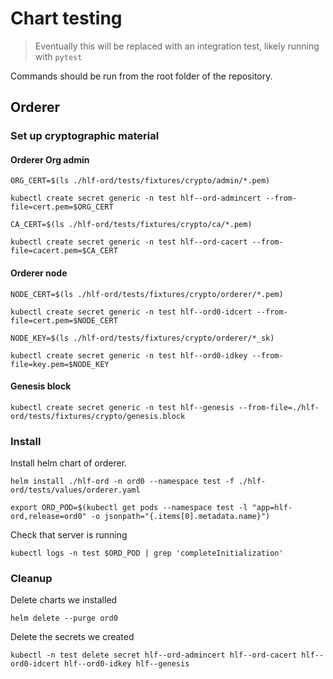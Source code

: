 # Chart testing

> Eventually this will be replaced with an integration test, likely running with `pytest`

Commands should be run from the root folder of the repository.

## Orderer

### Set up cryptographic material

#### Orderer Org admin

    ORG_CERT=$(ls ./hlf-ord/tests/fixtures/crypto/admin/*.pem)

    kubectl create secret generic -n test hlf--ord-admincert --from-file=cert.pem=$ORG_CERT

    CA_CERT=$(ls ./hlf-ord/tests/fixtures/crypto/ca/*.pem)

    kubectl create secret generic -n test hlf--ord-cacert --from-file=cacert.pem=$CA_CERT

#### Orderer node

    NODE_CERT=$(ls ./hlf-ord/tests/fixtures/crypto/orderer/*.pem)

    kubectl create secret generic -n test hlf--ord0-idcert --from-file=cert.pem=$NODE_CERT

    NODE_KEY=$(ls ./hlf-ord/tests/fixtures/crypto/orderer/*_sk)

    kubectl create secret generic -n test hlf--ord0-idkey --from-file=key.pem=$NODE_KEY

#### Genesis block

    kubectl create secret generic -n test hlf--genesis --from-file=./hlf-ord/tests/fixtures/crypto/genesis.block

### Install

Install helm chart of orderer.

    helm install ./hlf-ord -n ord0 --namespace test -f ./hlf-ord/tests/values/orderer.yaml

    export ORD_POD=$(kubectl get pods --namespace test -l "app=hlf-ord,release=ord0" -o jsonpath="{.items[0].metadata.name}")

Check that server is running

    kubectl logs -n test $ORD_POD | grep 'completeInitialization'

### Cleanup

Delete charts we installed

    helm delete --purge ord0

Delete the secrets we created

    kubectl -n test delete secret hlf--ord-admincert hlf--ord-cacert hlf--ord0-idcert hlf--ord0-idkey hlf--genesis
